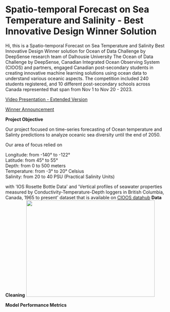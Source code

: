 # Spatio-temporal Forecast on Sea Temperature and Salinity - Best Innovative Design Winner Solution

Hi, this is a Spatio-temporal Forecast on Sea Temperature and Salinity Best Innovative Design Winner solution for
Ocean of Data Challenge by DeepSense research team of Dalhousie University
The Ocean of Data Challenge by DeepSense, Canadian Integrated Ocean Observing System (CIOOS) and partners, engaged Canadian post-secondary students in creating innovative machine learning solutions using ocean data to understand various oceanic aspects.
The competition included 240 students registered, and 10 different post-secondary schools across Canada represented that span from Nov 1 to Nov 20 - 2023.

[Video Presentation - Extended Version](https://youtu.be/9YQ4zv3rX-A?si=EWHYAtuFVZEA7GbM)

[Winner Announcement](https://www.linkedin.com/feed/update/urn:li:activity:7135340703865315330/)

**Project Objective**

Our project focused on time-series forecasting of Ocean temperature and Salinty predictions to analyze oceanic sea diversity until the end of 2050.

Our area of focus relied on 

Longitude: from -140° to -122°  
Latitude: from 45° to 55°  
Depth: from 0 to 500 meters  
Temperature: from -3° to 20° Celsius  
Salinity: from 20 to 40 PSU (Practical Salinity Units)  

with 'IOS Rosette Bottle Data' and 'Vertical profiles of seawater properties measured by Conductivity-Temperature-Depth loggers in British Columbia, Canada, 1965 to present' dataset that is available on [CIOOS datahub](https://explore.cioos.ca/?lang=en)
**Data Cleaning**
<img src="https://github.com/gjftns7220/Sea_temperature_and_salinity_prediction/assets/143769164/4f179767-4182-46a0-853d-51a214ee2b1f" width="400" height="300">




**Model Performance Metrics**
